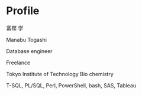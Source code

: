 # Profile
富樫 学

Manabu Togashi

Database engineer

Freelance

Tokyo Institute of Technology Bio chemistry

T-SQL, PL/SQL, Perl, PowerShell, bash, SAS, Tableau

